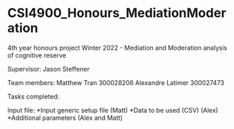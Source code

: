 # CSI4900_Honours_MediationModeration
4th year honours project Winter 2022 - Mediation and Moderation analysis of cognitive reserve

Supervisor: 
Jason Steffener 

Team members:
Matthew Tran 300028206
Alexandre Latimer 300027473

Tasks completed: 

Input file: 
  *Input generic setup file (Matt)
  *Data to be used (CSV) (Alex)
  *Additional parameters (Alex and Matt)
